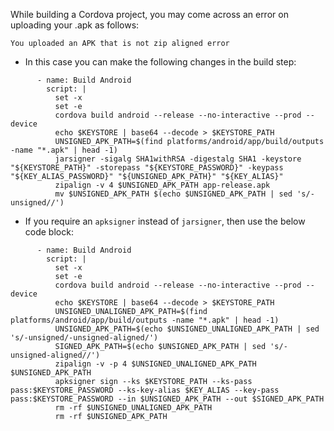 While building a Cordova project, you may come across an error on uploading your .apk as follows: 

` You uploaded an APK that is not zip aligned error `

- In this case you can make the following changes in the build step:
```
      - name: Build Android
        script: |
          set -x
          set -e
          cordova build android --release --no-interactive --prod --device
          echo $KEYSTORE | base64 --decode > $KEYSTORE_PATH
          UNSIGNED_APK_PATH=$(find platforms/android/app/build/outputs -name "*.apk" | head -1)
          jarsigner -sigalg SHA1withRSA -digestalg SHA1 -keystore "${KEYSTORE_PATH}" -storepass "${KEYSTORE_PASSWORD}" -keypass "${KEY_ALIAS_PASSWORD}" "${UNSIGNED_APK_PATH}" "${KEY_ALIAS}"
          zipalign -v 4 $UNSIGNED_APK_PATH app-release.apk
          mv $UNSIGNED_APK_PATH $(echo $UNSIGNED_APK_PATH | sed 's/-unsigned//')
```

- If you require an `apksigner` instead of `jarsigner`, then use the below code block:

```
      - name: Build Android
        script: |
          set -x
          set -e
          cordova build android --release --no-interactive --prod --device
          echo $KEYSTORE | base64 --decode > $KEYSTORE_PATH
          UNSIGNED_UNALIGNED_APK_PATH=$(find platforms/android/app/build/outputs -name "*.apk" | head -1)
          UNSIGNED_APK_PATH=$(echo $UNSIGNED_UNALIGNED_APK_PATH | sed 's/-unsigned/-unsigned-aligned/')
          SIGNED_APK_PATH=$(echo $UNSIGNED_APK_PATH | sed 's/-unsigned-aligned//')
          zipalign -v -p 4 $UNSIGNED_UNALIGNED_APK_PATH $UNSIGNED_APK_PATH
          apksigner sign --ks $KEYSTORE_PATH --ks-pass pass:$KEYSTORE_PASSWORD --ks-key-alias $KEY_ALIAS --key-pass pass:$KEYSTORE_PASSWORD --in $UNSIGNED_APK_PATH --out $SIGNED_APK_PATH
          rm -rf $UNSIGNED_UNALIGNED_APK_PATH
          rm -rf $UNSIGNED_APK_PATH
```
